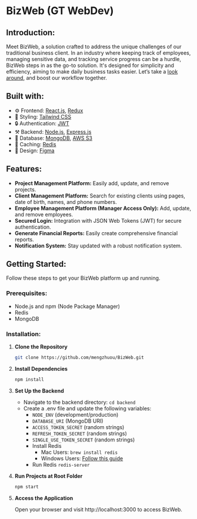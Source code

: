 # BizWeb (GT WebDev)
## Introduction:
Meet BizWeb, a solution crafted to address the unique challenges of our traditional business client. In an industry where keeping track of employees, managing sensitive data, and tracking service progress can be a hurdle, BizWeb steps in as the go-to solution. It's designed for simplicity and efficiency, aiming to make daily business tasks easier. Let’s take a [look around](https://www.figma.com/file/9BnnS857uTXRENUSRkwfyT/BizWeb?type=design&node-id=228%3A35&mode=design&t=WRgSDJnPg34lun0h-1), and boost our workflow together.

## Built with:

- ⚙️ Frontend: [React.js](https://reactjs.org/), [Redux](https://redux.js.org/)
- 🌈 Styling: [Tailwind CSS](https://tailwindcss.com/)
- 🔒 Authentication: [JWT](https://jwt.io/)
- ⚒️ Backend: [Node.js](https://nodejs.org/), [Express.js](https://expressjs.com/)
- 🍃 Database: [MongoDB](https://www.mongodb.com/), [AWS S3](https://aws.amazon.com/s3/)
- 🔄 Caching: [Redis](https://redis.io/)
- 🎨 Design: [Figma](https://www.figma.com/)

## Features:

- **Project Management Platform:** Easily add, update, and remove projects.
- **Client Management Platform:** Search for existing clients using pages, date of birth, names, and phone numbers.
- **Employee Management Platform (Manager Access Only):** Add, update, and remove employees.
- **Secured Login:** Integration with JSON Web Tokens (JWT) for secure authentication.
- **Generate Financial Reports:** Easily create comprehensive financial reports.
- **Notification System:** Stay updated with a robust notification system.

## Getting Started:

Follow these steps to get your BizWeb platform up and running.

### Prerequisites:

- Node.js and npm (Node Package Manager)
- Redis
- MongoDB

### Installation:

1. **Clone the Repository**
   ```bash
   git clone https://github.com/mengzhuou/BizWeb.git
2. **Install Dependencies**
   ```bash
   npm install
3. **Set Up the Backend**
   - Navigate to the backend directory: ```cd backend```
   - Create a .env file and update the following variables:
      - `NODE_ENV` (development/production)
      - `DATABASE_URI` (MongoDB URI)
      - `ACCESS_TOKEN_SECRET` (random strings)
      - `REFRESH_TOKEN_SECRET` (random strings)
      - `SINGLE_USE_TOKEN_SECRET` (random strings)
      - Install Redis
         - Mac Users: ```brew install redis```
         - Windows Users: [Follow this guide](https://github.com/duc-beluga/Redis_Use_Cases)
      - Run Redis ```redis-server```
4. **Run Projects at Root Folder**
   ```bash
   npm start
5. **Access the Application**
   
   Open your browser and visit http://localhost:3000 to access BizWeb.





